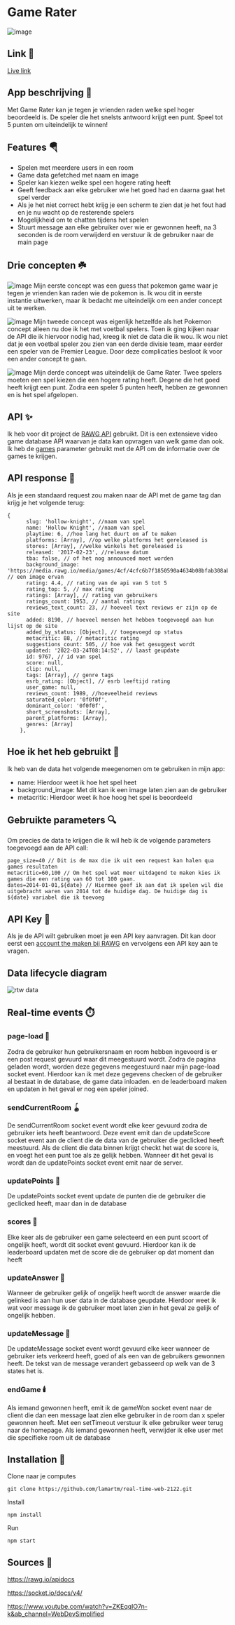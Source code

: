 # Game Rater
![image](https://user-images.githubusercontent.com/55801193/168215387-174360fd-ace1-446d-9b55-8dcbaaedf2dd.png)
## Link 🔗
[Live link](https://rtw-ml.herokuapp.com/)

## App beschrijving 📱
Met Game Rater kan je tegen je vrienden raden welke spel hoger beoordeeld is. De speler die het snelsts antwoord krijgt een punt. Speel tot 5 punten om uiteindelijk te winnen!

## Features 🪂
- Spelen met meerdere users in een room
- Game data gefetched met naam en image
- Speler kan kiezen welke spel een hogere rating heeft
- Geeft feedback aan elke gebruiker wie het goed had en daarna gaat het spel verder
- Als je het niet correct hebt krijg je een scherm te zien dat je het fout had en je nu wacht op de resterende spelers
- Mogelijkheid om te chatten tijdens het spelen
- Stuurt message aan elke gebruiker over wie er gewonnen heeft, na 3 seconden is de room verwijderd en verstuur ik de gebruiker naar de main page

## Drie concepten ☘️

![image](https://user-images.githubusercontent.com/55801193/168216088-7ada2695-eb20-482d-be03-850af27156d8.png)
 Mijn eerste concept was een guess that pokemon game waar je tegen je vrienden kan raden wie de pokemon is. Ik wou dit in eerste instantie uitwerken, maar ik bedacht me uiteindelijk om een ander concept uit te werken.
 
![image](https://user-images.githubusercontent.com/55801193/168216097-b9cb59fd-4411-48d4-be6d-ffcd2e63d148.png)
Mijn tweede concept was eigenlijk hetzelfde als het Pokemon concept alleen nu doe ik het met voetbal spelers. Toen ik ging kijken naar de API die ik hiervoor nodig had, kreeg ik niet de data die ik wou. Ik wou niet dat je een voetbal speler zou zien van een derde divisie team, maar eerder een speler van de Premier League. Door deze complicaties besloot ik voor een ander concept te gaan.

![image](https://user-images.githubusercontent.com/55801193/168216102-936e9814-b565-4752-a01f-b386ac018434.png)
Mijn derde concept was uiteindelijk de Game Rater. Twee spelers moeten een spel kiezen die een hogere rating heeft. Degene die het goed heeft krijgt een punt. Zodra een speler 5 punten heeft, hebben ze gewonnen en is het spel afgelopen.

## API ✨
Ik heb voor dit project de [RAWG API](https://rawg.io/apidocs) gebruikt. Dit is een extensieve video game database API waarvan je data kan opvragen van welk game dan ook. Ik heb de [games](https://api.rawg.io/docs/#tag/games) parameter gebruikt met de API om de informatie over de games te krijgen.

## API response 🤖
Als je een standaard request zou maken naar de API met de game tag dan krijg je het volgende terug:
```
{
      slug: 'hollow-knight', //naam van spel
      name: 'Hollow Knight', //naam van spel
      playtime: 6, //hoe lang het duurt om af te maken
      platforms: [Array], //op welke platforms het gereleased is
      stores: [Array], //welke winkels het gereleased is
      released: '2017-02-23', //release datum
      tba: false, // of het nog announced moet worden
      background_image: 'https://media.rawg.io/media/games/4cf/4cfc6b7f1850590a4634b08bfab308ab.jpg', // een image ervan
      rating: 4.4, // rating van de api van 5 tot 5
      rating_top: 5, // max rating
      ratings: [Array], // rating van gebruikers
      ratings_count: 1953, // aantal ratings
      reviews_text_count: 23, // hoeveel text reviews er zijn op de site
      added: 8190, // hoeveel mensen het hebben toegevoegd aan hun lijst op de site
      added_by_status: [Object], // toegevoegd op status
      metacritic: 88, // metacritic rating
      suggestions_count: 505, // hoe vak het gesuggest wordt
      updated: '2022-03-24T08:14:52', // laast geupdate 
      id: 9767, // id van spel
      score: null, 
      clip: null,
      tags: [Array], // genre tags
      esrb_rating: [Object], // esrb leeftijd rating
      user_game: null,
      reviews_count: 1989, //hoeveelheid reviews
      saturated_color: '0f0f0f',
      dominant_color: '0f0f0f',
      short_screenshots: [Array],
      parent_platforms: [Array],
      genres: [Array] 
    },
```

## Hoe ik het heb gebruikt 📜
Ik heb van de data het volgende meegenomen om te gebruiken in mijn app:
- name: Hierdoor weet ik hoe het spel heet
- background_image: Met dit kan ik een image laten zien aan de gebruiker
- metacritic: Hierdoor weet ik hoe hoog het spel is beoordeeld

## Gebruikte parameters 🔍
Om precies de data te krijgen die ik wil heb ik de volgende parameters toegevoegd aan de API call:
 ```
 page_size=40 // Dit is de max die ik uit een request kan halen qua games resultaten
 metacritic=60,100 // Om het spel wat meer uitdagend te maken kies ik games die een rating van 60 tot 100 gaan.
 dates=2014-01-01,${date} // Hiermee geef ik aan dat ik spelen wil die uitgebracht waren van 2014 tot de huidige dag. De huidige dag is ${date} variabel die ik toevoeg
 ```
 
 ## API Key 🔑
 Als je de API wilt gebruiken moet je een API key aanvragen. Dit kan door eerst een [account the maken bij RAWG](https://rawg.io/login?forward=developer) en vervolgens een API key aan te vragen.
 
 ## Data lifecycle diagram
 ![rtw data](https://user-images.githubusercontent.com/55801193/168220099-e7987dc7-0f76-4a0f-ba2f-8767d82f3c21.jpg)
 
 ## Real-time events ⏱️
 ### page-load 🎊
 Zodra de gebruiker hun gebruikersnaam en room hebben ingevoerd is er een post request gevuurd waar dit meegestuurd wordt. Zodra de pagina geladen wordt, worden deze gegevens meegestuurd naar mijn page-load socket event. Hierdoor kan ik met deze gegevens checken of de gebruiker al bestaat in de database, de game data inloaden. en de leaderboard maken en updaten in het geval er nog een speler joined. 
 
### sendCurrentRoom 🪀
De sendCurrentRoom socket event wordt elke keer gevuurd zodra de gebruiker iets heeft beantwoord. Deze event emit dan de updateScore socket event aan de client die de data van de gebruiker die geclicked heeft meestuurd. Als de client die data binnen krijgt checkt het wat de score is, en voegt het een punt toe als ze gelijk hebben. Wanneer dit het geval is wordt dan de updatePoints socket event emit naar de server.

### updatePoints 🧨
De updatePoints socket event update de punten die de gebruiker die geclicked heeft, maar dan in de database
 
### scores 💎
Elke keer als de gebruiker een game selecteerd en een punt scoort of ongelijk heeft, wordt dit socket event gevuurd. Hierdoor kan ik de leaderboard updaten met de score die de gebruiker op dat moment dan heeft

### updateAnswer 🔋
Wanneer de gebruiker gelijk of ongelijk heeft wordt de answer waarde die gelinked is aan hun user data in de database geupdate. Hierdoor weet ik wat voor message ik de gebruiker moet laten zien in het geval ze gelijk of ongelijk hebben.

### updateMessage 🏮
De updateMessage socket event wordt gevuurd elke keer wanneer de gebruiker iets verkeerd heeft, goed of als een van de gebruikers gewonnen heeft. De tekst van de message verandert gebasseerd op welk van de 3 states het is.

### endGame 🕯️
Als iemand gewonnen heeft, emit ik de gameWon socket event naar de client die dan een message laat zien elke gebruiker in de room dan x speler gewonnen heeft. Met een setTimeout verstuur ik elke gebruiker weer terug naar de homepage. Als iemand gewonnen heeft, verwijder ik elke user met die specifieke room uit de database

## Installation 💾

Clone naar je computes

```git clone https://github.com/lamartm/real-time-web-2122.git```

Install

```npm install```

Run

```npm start```

## Sources 📗
https://rawg.io/apidocs

https://socket.io/docs/v4/

https://www.youtube.com/watch?v=ZKEqqIO7n-k&ab_channel=WebDevSimplified
